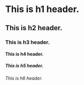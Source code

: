 # This is h1 header.
## This is h2 header.
### This is h3 header.
#### This is h4 header.
##### This is h5 header.
###### This is h6 header.
